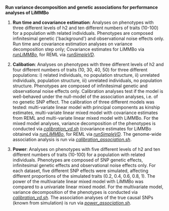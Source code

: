 **Run variance decomposition and genetic associations for performance analyses of LiMMBo**

1. **Run time and covariance estimation**: Analyses on phenotypes with three different levels of h2 and ten different numbers of traits (10-100) for a population with related individuals. Phenotypes are composed infinitesimal genetic ('background') and observational noise effects only. Run time and covariance estimation analyses on variance decomposition step only; Covariance estimates for LiMMBo via [*runLiMMBo*](../limmbo/limmbo/bin/runLiMMBo), for REML via [*runSimpleVD*](../limmbo/limmbo/bin/runSimpleVD). 

1. **Calibation**: Analyses on phenotypes with three different levels of h2 and four different numbers of traits (10, 30, 40, 50) for three different populations: i) related individuals, no population structure, ii) unrelated individuals, population structure, iii) unrelated individuals, no population structure. Phenotypes are composed of infinitesimal genetic and observational noise effects only. Calibration analyses test if the model is well-behaved under the null-model of the association analyses, i.e. of no genetic SNP effect. The calibration of three different models was tested: multi-variate linear model with principal components as kinship estimates, multi-variate linear mixed model with covariance estimates from REML and multi-variate linear mixed model with LiMMBo. For the mixed model analyses,  variance decomposition of the phenotypes is conducted via [*calibration_vd.sh*](calibration_vd.sh) (covariance estimates for LiMMBo obtained via [*runLiMMBo*](../limmbo/limmbo/bin/runLiMMBo), for REML via [*runSimpleVD*](../limmbo/limmbo/bin/runSimpleVD). The genome-wide association analysis is run via [*calibration_association.sh*](calibration_association.sh). 

1. **Power**: Analyses on phenotypes with five different levels of h2 and ten different numbers of traits (10-100) for a population with related individuals. Phenotypes are composed of SNP genetic effects, infinitesimal genetic effects and observational noise effects only. For each dataset, five different SNP effects were simulated, affecting different proportions of the simulated traits (0.2, 0.4, 0.6, 0.8, 1). The power of the multivariate linear mixed model with LiMMBo was compared to a univariate linear mixed model. For the multivariate model, variance decomposition of the phenotypes is conducted via [*calibration_vd.sh*](calibration_vd.sh). The association analyses of the true causal SNPs (known from simulation) is run via [*power_association.sh*](power_association.sh). 
